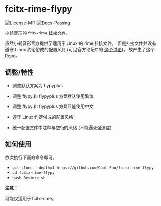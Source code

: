 # fcitx-rime-flypy

![License-MIT](https://img.shields.io/badge/License-MIT-blue.svg)
![Docs-Passing](https://img.shields.io/badge/Docs-Passing-green.svg)

小鹤音形的 fcitx-rime 挂接文件。

虽然小鹤音形官方提供了适用于 Linux 的 rime 挂接文件，
但是挂接文件并没有遵守 Linux 约定俗成的配置风格
(可见官方论坛中的 [这个讨论](https://flypy.com/bbs/forum.php?mod=viewthread&tid=400&extra=page%3D1))，
故产生了这个 Repo。

## 调整/特性

+ 调整默认方案为 flypyplus
+ 调整 flypy 和 flypyplus 方案默认使用繁体
+ 调整 flypy 和 flypyplus 方案只能使用中文

+ 遵守 Linux 约定俗成的配置风格
+ 统一配置文件中注释与空行的风格 (不能逼死强迫症)

## 如何使用

依次执行下面的命令即可。

+ ``git clone --depth=1 https://github.com/Cool-Pan/fcitx-rime-flypy``
+ ``cd fcitx-rime-flypy``
+ ``bash Restore.sh``

**注意：**

可能仅适用于 fcitx-rime。

